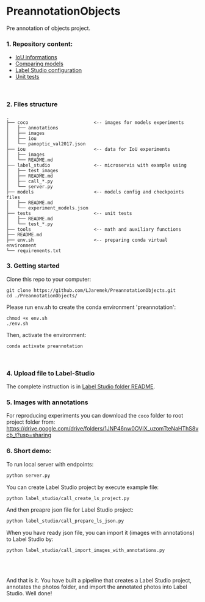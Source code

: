 # PreannotationObjects
Pre annotation of objects project.

### 1. Repository content:
* [IoU informations](./iou/README.md)
* [Comparing models](./models/README.md)
* [Label Studio configuration](./label_studio/README.md)
* [Unit tests](./tests/README.md)

</br>

### 2. Files structure
```
.
├── coco                        <-- images for models experiments
│   ├── annotations
│   ├── images
│   ├── iou
│   └── panoptic_val2017.json
├── iou                         <-- data for IoU experiments
│   ├── images
│   └── README.md
├── label_studio                <-- microservis with example using
│   ├── test_images
│   ├── README.md
│   ├── call_*.py
│   └── server.py
├── models                      <-- models config and checkpoints files
│   ├── README.md
│   └── experiment_models.json
├── tests                       <-- unit tests
│   ├── README.md
│   └── test_*.py
├── tools                       <-- math and auxiliary functions
├── README.md
├── env.sh                      <-- preparing conda virtual environment
└── requirements.txt
```


### 3. Getting started
Clone this repo to your computer:
```shell
git clone https://github.com/LJaremek/PreannotationObjects.git
cd ./PreannotationObjects/
```

Please run env.sh to create the conda environment 'preannotation':
```shell
chmod +x env.sh
./env.sh
```

Then, activate the environment:
```shell
conda activate preannotation
``` 

</br>

### 4. Upload file to Label-Studio
The complete instruction is in [Label Studio folder README](./label_studio/README.md).


### 5. Images with annotations
For reproducing experiments you can download the `coco` folder to root project folder from:
https://drive.google.com/drive/folders/1JNP46nw0OVIX_uzomTteNaHThS8vcb_t?usp=sharing


### 6. Short demo:
To run local server with endpoints:
```bash
python server.py
```

You can create Label Studio project by execute example file:
```bash
python label_studio/call_create_ls_project.py
```

And then preapre json file for Label Studio project:
```bash
python label_studio/call_prepare_ls_json.py
```

When you have ready json file, you can import it (images with annotations) to Label Studio by:
```bash
python label_studio/call_import_images_with_annotations.py
```

</br>
</br>

And that is it. You have built a pipeline that creates a Label Studio project, annotates the photos folder, and import the annotated photos into Label Studio. Well done!
